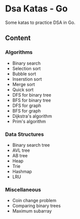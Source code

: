 # Dsa Katas - Go

Some katas to practice DSA in Go.

## Content

### Algorithms

- Binary search
- Selection sort
- Bubble sort
- Inserstion sort
- Merge sort
- Quick sort
- DFS for binary tree
- BFS for binary tree
- DFS for graph
- BFS for graph
- Dijkstra's algorithm
- Prim's algorithm

### Data Structures

- Binary search tree
- AVL tree
- AB tree
- Heap
- Trie
- Hashmap
- LRU

### Miscellaneous

- Coin change problem
- Comparing binary trees
- Maximum subarray
